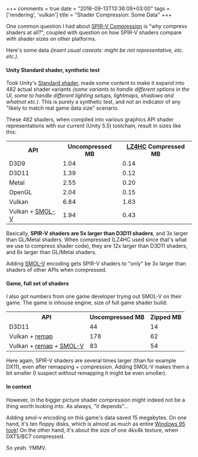 +++
comments = true
date = "2016-09-13T13:36:09+03:00"
tags = ['rendering', 'vulkan']
title = "Shader Compression: Some Data"
+++

One common question I had about [SPIR-V Compression](/blog/2016/09/01/SPIR-V-Compression/) is "why compress shaders
at all?", coupled with question on how SPIR-V shaders compare with shader sizes on other platforms.

Here's some data _(insert usual caveats: might be not representative, etc. etc.)_.


#### Unity Standard shader, synthetic test

Took Unity's [Standard shader](https://docs.unity3d.com/Manual/shader-StandardShader.html), made some content
to make it expand into 482 actual shader variants _(some variants to handle different options in the UI,
some to handle different lighting setups, lightmaps, shadows and whatnot etc.)_. This is purely a synthetic
test, and not an indicator of any "likely to match real game data size" scenario.

These 482 shaders, when compiled into various graphics API shader representations with our current (Unity 5.5)
toolchain, result in sizes like this:

<table class="table-cells">
<tr><th>API</th><th>Uncompressed MB</th><th><a href="https://cyan4973.github.io/lz4/">LZ4HC</a> Compressed MB</th></tr>
<tr><td>D3D9</td>	<td class="ar good2">1.04</td>	<td class="ar good3">0.14</td></tr>
<tr><td>D3D11</td>	<td class="ar">1.39</td>	<td class="ar good2">0.12</td></tr>
<tr><td>Metal</td>	<td class="ar bad3">2.55</td>	<td class="ar">0.20</td></tr>
<tr><td>OpenGL</td>	<td class="ar">2.04</td>	<td class="ar">0.15</td></tr>
<tr><td>Vulkan</td>	<td class="ar bad1">6.84</td>	<td class="ar bad1">1.63</td></tr>
<tr><td>Vulkan + <a href="https://github.com/aras-p/smol-v">SMOL-V</a></td>	<td class="ar">1.94</td>	<td class="ar bad3">0.43</td></tr>
</table>

Basically, **SPIR-V shaders are 5x larger than D3D11 shaders**, and 3x larger than GL/Metal shaders. When
compressed (LZ4HC used since that's what we use to compress shader code), they are 12x larger
than D3D11 shaders, and 8x larger than GL/Metal shaders.

Adding [SMOL-V](https://github.com/aras-p/smol-v) encoding gets SPIR-V shaders to "only" be 3x larger than
shaders of other APIs when compressed.


#### Game, full set of shaders


I also got numbers from one game developer trying out SMOL-V on their game. The game is inhouse engine, size of
full game shader build:

<table class="table-cells">
<tr><th>API</th><th>Uncompressed MB</th><th>Zipped MB</th></tr>
<tr><td>D3D11</td>	<td class="ar good3">44</td>	<td class="ar good3">14</td></tr>
<tr><td>Vulkan + <a href="https://github.com/KhronosGroup/glslang/blob/master/README-spirv-remap.txt">remap</a></td>	<td class="ar bad1">178</td>	<td class="ar bad1">62</td></tr>
<tr><td>Vulkan + <a href="https://github.com/KhronosGroup/glslang/blob/master/README-spirv-remap.txt">remap</a> + <a href="https://github.com/aras-p/smol-v">SMOL-V</a></td>	<td class="ar bad3">83</td>	<td class="ar bad3">54</td></tr>
</table>

Here again, SPIR-V shaders are several times larger (than for example DX11), even after remapping + compression.
Adding SMOL-V makes them a bit smaller (I suspect _without_ remapping it might be even smoller).


#### In context

However, in the bigger picture shader compression might indeed not be a thing worth looking into. As always,
"it depends"...

Adding smol-v encoding on this game's data saved 15 megabytes. On one hand, it's ten floppy disks,
which is almost as much as entire
[Windows 95 took](https://blogs.msdn.microsoft.com/oldnewthing/20050819-10/?p=34513)! On the other hand, it's about
the size of one 4kx4k texture, when DXT5/BC7 compressed.

So yeah. YMMV.

